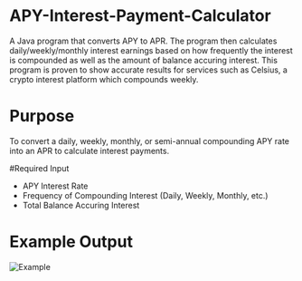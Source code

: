 # APY-Interest-Payment-Calculator
A Java program that converts APY to APR. The program then calculates daily/weekly/monthly interest earnings based on how frequently the interest is compounded as well as the amount of balance accuring interest. This program is proven to show accurate results for services such as Celsius, a crypto interest platform which compounds weekly. 

# Purpose
To convert a daily, weekly, monthly, or semi-annual compounding APY rate into an APR to calculate interest payments.

#Required Input
- APY Interest Rate
- Frequency of Compounding Interest (Daily, Weekly, Monthly, etc.)
- Total Balance Accuring Interest

# Example Output
![Example](https://github.com/sazncode/APY-Interest-Payment-Calculator/blob/master/example_run.jpg)
